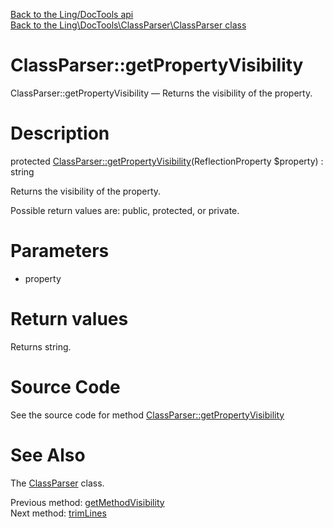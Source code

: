 [Back to the Ling/DocTools api](https://github.com/lingtalfi/DocTools/blob/master/doc/api/Ling/DocTools.md)<br>
[Back to the Ling\DocTools\ClassParser\ClassParser class](https://github.com/lingtalfi/DocTools/blob/master/doc/api/Ling/DocTools/ClassParser/ClassParser.md)


ClassParser::getPropertyVisibility
================



ClassParser::getPropertyVisibility — Returns the visibility of the property.




Description
================


protected [ClassParser::getPropertyVisibility](https://github.com/lingtalfi/DocTools/blob/master/doc/api/Ling/DocTools/ClassParser/ClassParser/getPropertyVisibility.md)(ReflectionProperty $property) : string




Returns the visibility of the property.

Possible return values are: public, protected, or private.




Parameters
================


- property

    


Return values
================

Returns string.








Source Code
===========
See the source code for method [ClassParser::getPropertyVisibility](https://github.com/lingtalfi/DocTools/blob/master/ClassParser/ClassParser.php#L965-L974)


See Also
================

The [ClassParser](https://github.com/lingtalfi/DocTools/blob/master/doc/api/Ling/DocTools/ClassParser/ClassParser.md) class.

Previous method: [getMethodVisibility](https://github.com/lingtalfi/DocTools/blob/master/doc/api/Ling/DocTools/ClassParser/ClassParser/getMethodVisibility.md)<br>Next method: [trimLines](https://github.com/lingtalfi/DocTools/blob/master/doc/api/Ling/DocTools/ClassParser/ClassParser/trimLines.md)<br>

